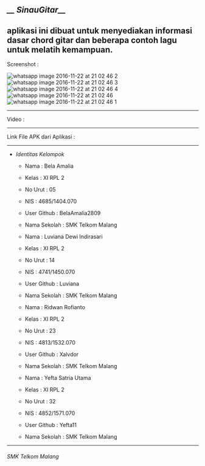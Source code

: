## *__ SinauGitar__*

aplikasi ini dibuat untuk menyediakan informasi dasar chord gitar dan beberapa contoh lagu untuk melatih kemampuan.
-------------------------------------------------------

Screenshot :


![whatsapp image 2016-11-22 at 21 02 46 2](https://cloud.githubusercontent.com/assets/22131343/20526569/36d4ff28-b0f7-11e6-890a-0ca4c2885113.jpeg)
![whatsapp image 2016-11-22 at 21 02 46 3](https://cloud.githubusercontent.com/assets/22131343/20526570/36d79a8a-b0f7-11e6-9ebc-ff3cfad6311a.jpeg)
![whatsapp image 2016-11-22 at 21 02 46 4](https://cloud.githubusercontent.com/assets/22131343/20526571/36e18f22-b0f7-11e6-8dd0-7d1f37ab6c1a.jpeg)
![whatsapp image 2016-11-22 at 21 02 46](https://cloud.githubusercontent.com/assets/22131343/20526572/36e3012c-b0f7-11e6-8868-7ccbc45c42f5.jpeg)
![whatsapp image 2016-11-22 at 21 02 46 1](https://cloud.githubusercontent.com/assets/22131343/20526573/36e9a6da-b0f7-11e6-912b-63a5260b4c57.jpeg)


-------------------------------------------------------

Video :


-------------------------------------------------------

Link File APK dari Aplikasi :


-------------------------------------------------------

* *Identitas Kelompok* 
  * Nama          : Bela Amalia
  * Kelas         : XI RPL 2
  * No Urut       : 05
  * NIS           : 4685/1404.070
  * User Github   : BelaAmalia2809
  * Nama Sekolah  : SMK Telkom Malang
  
  * Nama          : Luviana Dewi Indirasari
  * Kelas         : XI RPL 2
  * No Urut       : 14
  * NIS           : 4741/1450.070
  * User Github   : Luviana
  * Nama Sekolah  : SMK Telkom Malang
  
  * Nama          : Ridwan Rofianto
  * Kelas         : XI RPL 2
  * No Urut       : 23
  * NIS           : 4813/1532.070
  * User Github   : Xalvdor
  * Nama Sekolah  : SMK Telkom Malang
  
  * Nama          : Yefta Satria Utama
  * Kelas         : XI RPL 2
  * No Urut       : 32
  * NIS           : 4852/1571.070
  * User Github   : Yefta11
  * Nama Sekolah  : SMK Telkom Malang
  
  

-------------------------------------------------------

###### *SMK Telkom Malang*
